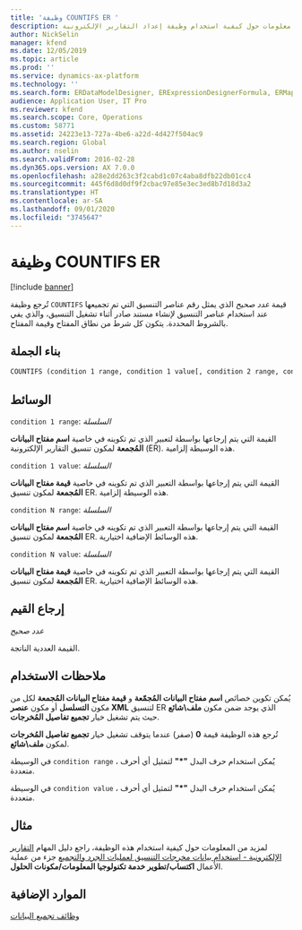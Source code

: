```yaml
---
title: 'وظيفة COUNTIFS ER '
description: يوفر هذا الموضوع معلومات حول كيفية استخدام وظيفة إعداد التقارير الإلكترونية COUNTIFS (ER).
author: NickSelin
manager: kfend
ms.date: 12/05/2019
ms.topic: article
ms.prod: ''
ms.service: dynamics-ax-platform
ms.technology: ''
ms.search.form: ERDataModelDesigner, ERExpressionDesignerFormula, ERMappedFormatDesigner, ERModelMappingDesigner
audience: Application User, IT Pro
ms.reviewer: kfend
ms.search.scope: Core, Operations
ms.custom: 58771
ms.assetid: 24223e13-727a-4be6-a22d-4d427f504ac9
ms.search.region: Global
ms.author: nselin
ms.search.validFrom: 2016-02-28
ms.dyn365.ops.version: AX 7.0.0
ms.openlocfilehash: a28e2dd263c3f2cabd1c07c4aba8dfb22db01cc4
ms.sourcegitcommit: 445f6d8d0df9f2cbac97e85e3ec3ed8b7d18d3a2
ms.translationtype: HT
ms.contentlocale: ar-SA
ms.lasthandoff: 09/01/2020
ms.locfileid: "3745647"
---
```

# <a name="countifs-er-function"></a>وظيفة COUNTIFS ER 

[!include [banner](../includes/banner.md)]

تُرجع وظيفة `COUNTIFS` قيمة *عدد صحيح* الذي يمثل رقم عناصر التنسيق التي تم تجميعها عند استخدام عناصر التنسيق لإنشاء مستند صادر أثناء تشغيل التنسيق، والذي يفي بالشروط المحددة. يتكون كل شرط من نطاق المفتاح وقيمة المفتاح.

## <a name="syntax"></a>بناء الجملة

```vb
COUNTIFS (condition 1 range, condition 1 value[, condition 2 range, condition 2 value, …, condition N range, condition N value])
```

## <a name="arguments"></a>الوسائط

`condition 1 range`: *السلسلة*

القيمة التي يتم إرجاعها بواسطة لتعبير الذي تم تكوينه في خاصية **اسم مفتاح البيانات المُجمعة** لمكون تنسيق التقارير الإلكترونية (ER). هذه الوسيطة إلزامية.

`condition 1 value`: *السلسلة*

القيمة التي يتم إرجاعها بواسطة التعبير الذي تم تكوينه في خاصية **قيمة مفتاح البيانات المُجمعة** لمكون تنسيق ER. هذه الوسيطة إلزامية.

`condition N range`: *السلسلة*

القيمة التي يتم إرجاعها بواسطة التعبير الذي تم تكوينه في خاصية **اسم مفتاح البيانات المُجمعة** لمكون تنسيق ER. هذه الوسائط الإضافية اختيارية.

`condition N value`: *السلسلة*

القيمة التي يتم إرجاعها بواسطة التعبير الذي تم تكوينه في خاصية **قيمة مفتاح البيانات المُجمعة** لمكون تنسيق ER. هذه الوسائط الإضافية اختيارية.

## <a name="return-values"></a>إرجاع القيم

*عدد صحيح*

القيمة العددية الناتجة.

## <a name="usage-notes"></a>ملاحظات الاستخدام

يُمكن تكوين خصائص **اسم مفتاح البيانات المُجمّعة** و **قيمة مفتاح البيانات المُجمعة** لكل من مكون **التسلسل** أو مكون **عنصر XML** لتنسيق ER الذي يوجد ضمن مكون **ملف\\شائع** حيث يتم تشغيل خيار **تجميع تفاصيل المُخرجات**.

تُرجع هذه الوظيفة قيمة **0** (صفر) عندما يتوقف تشغيل خيار **تجميع تفاصيل المُخرجات** لمكون **ملف\\شائع**.

في الوسيطة `condition range` ، يُمكن استخدام حرف البدل **"\*"** لتمثيل أي أحرف متعددة.

في الوسيطة `condition value` ، يُمكن استخدام حرف البدل **"\*"** لتمثيل أي أحرف متعددة.

## <a name="example"></a>مثال

لمزيد من المعلومات حول كيفية استخدام هذه الوظيفة، راجع دليل المهام [التقارير الإلكترونية - استخدام بيانات مخرجات التنسيق لعمليات الجرد والتجميع](tasks/er-format-counting-summing-1.md) جزء من عملية الأعمال **اكتساب/تطوير خدمة تكنولوجيا المعلومات/مكونات الحلول**.

## <a name="additional-resources"></a>الموارد الإضافية

[وظائف تجميع البيانات](er-functions-category-data-collection.md)
